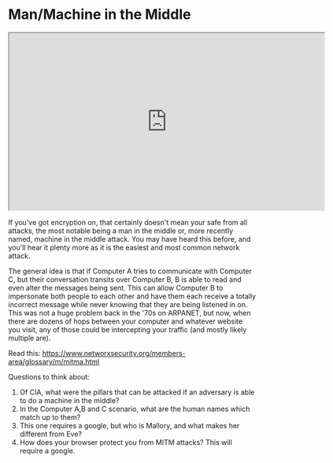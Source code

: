 # Man/Machine in the Middle

<iframe allowfullscreen height="360" src="https://www.youtube.com/embed/eQKxxD-qGTk?wmode=opaque" width="640"></iframe>  

If you've got encryption on, that certainly doesn't mean your safe from
all attacks, the most notable being a man in the middle or, more
recently named, machine in the middle attack. You may have heard this
before, and you'll hear it plenty more as it is the easiest and most
common network attack.

The general idea is that if Computer A tries to communicate with
Computer C, but their conversation transits over Computer B, B is able
to read and even alter the messages being sent. This can allow Computer
B to impersonate both people to each other and have them each receive a
totally incorrect message while never knowing that they are being
listened in on. This was not a huge problem back in the '70s on ARPANET,
but now, when there are dozens of hops between your computer and
whatever website you visit, any of those could be intercepting your
traffic (and mostly likely multiple are).

Read this:
<https://www.networxsecurity.org/members-area/glossary/m/mitma.html> 

Questions to think about:

1.  Of CIA, what were the pillars that can be attacked if an adversary
    is able to do a machine in the middle?
2.  In the Computer A,B and C scenario, what are the human names which
    match up to them?
3.  This one requires a google, but who is Mallory, and what makes her
    different from Eve?
4.  How does your browser protect you from MITM attacks? This will
    require a google.

##  
